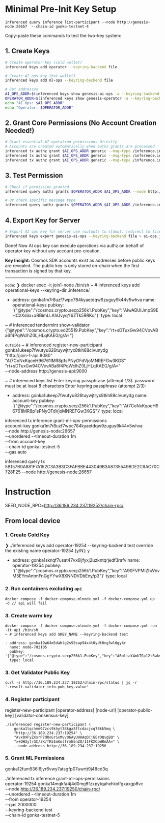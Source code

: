 # Minimal Pre-Init Key Setup

```
inferenced query inference list-participant --node http://genesis-node:26657  --chain-id gonka-testnet-4
```

Copy-paste these commands to test the two-key system:

## 1. Create Keys
```bash
# Create operator key (cold wallet)
inferenced keys add operator --keyring-backend file

# Create AI ops key (hot wallet) 
inferenced keys add ml-ops --keyring-backend file

# Get addresses
AI_OPS_ADDR=$(inferenced keys show genesis-ai-ops -a --keyring-backend file)
OPERATOR_ADDR=$(inferenced keys show genesis-operator -a --keyring-backend file)
echo "AI Ops: $AI_OPS_ADDR"
echo "Operator: $OPERATOR_ADDR"
```

## 2. Grant Core Permissions (No Account Creation Needed!)
```bash
# Grant essential AI operation permissions directly
# Accounts are created automatically when authz grants are processed
inferenced tx authz grant $AI_OPS_ADDR generic --msg-type /inference.inference.MsgStartInference --from genesis-operator --keyring-backend file --yes --node http://genesis-node:26657  --chain-id gonka-testnet-4
inferenced tx authz grant $AI_OPS_ADDR generic --msg-type /inference.inference.MsgFinishInference --from genesis-operator --keyring-backend file --yes --node http://genesis-node:26657  --chain-id gonka-testnet-4
inferenced tx authz grant $AI_OPS_ADDR generic --msg-type /inference.inference.MsgClaimRewards --from genesis-operator --keyring-backend file --yes --node http://genesis-node:26657  --chain-id gonka-testnet-4
```

## 3. Test Permission
```bash
# Check if permission granted
inferenced query authz grants $OPERATOR_ADDR $AI_OPS_ADDR --node http://genesis-node:26657 --chain-id gonka-testnet-4

# Or check specific message type
inferenced query authz grants $OPERATOR_ADDR $AI_OPS_ADDR /inference.inference.MsgStartInference --node http://genesis-node:26657 --chain-id gonka-testnet-4
```

## 4. Export Key for Server
```bash
# Export AI ops key for server use (outputs to stdout, redirect to file)
inferenced keys export genesis-ai-ops --keyring-backend file > ai-ops.json
```

Done! Now AI ops key can execute operations via authz on behalf of operator key without any account pre-creation.

**Key Insight:** Cosmos SDK accounts exist as addresses before public keys are revealed. The public key is only stored on-chain when the first transaction is signed by that key. 



----

`node`:
❯ docker exec -it join1-node /bin/sh
~ # inferenced keys add operational-keys --keyring-dir .inference/

- address: gonka1m7r8uzf7wpc784kyaetdqw9zuguy9k44v5whva
  name: operational-keys
  pubkey: '{"@type":"/cosmos.crypto.secp256k1.PubKey","key":"AlwABUIJmpS9EHCzXs6x+xRBimLLAhUvyqY6ZTk5RRKq"}'
  type: local

~ # inferenced tendermint show-validator
{"@type":"/cosmos.crypto.ed25519.PubKey","key":"rt+sDTuxGw94CVovABa6f4PqWclhZ0LjHLqKAEG/g/A="}

`outside`
~ # inferenced register-new-participant \
    gonka1ukeep7fwutyu826tuywjtryx8tkh88clvunydg \
    "http://join-1-api:8080" \
    "At7CoNxKqoeH96761IMR8p1sPNyOFdVjoMNREFGw3KGS" \
    "rt+sDTuxGw94CVovABa6f4PqWclhZ0LjHLqKAEG/g/A=" \
     --node-address http://genesis-api:9000


~ # inferenced keys list
Enter keyring passphrase (attempt 1/3):
password must be at least 8 characters
Enter keyring passphrase (attempt 2/3):
- address: gonka1ukeep7fwutyu826tuywjtryx8tkh88clvunydg
  name: account-key
  pubkey: '{"@type":"/cosmos.crypto.secp256k1.PubKey","key":"At7CoNxKqoeH96761IMR8p1sPNyOFdVjoMNREFGw3KGS"}'
  type: local


inferenced tx inference grant-ml-ops-permissions \
    account-key gonka1m7r8uzf7wpc784kyaetdqw9zuguy9k44v5whva \
    --node http://genesis-node:26657 \
    --unordered --timeout-duration 1m \
    --from account-key \
    --chain-id gonka-testnet-5 \
    --gas auto

inferenced query tx 5B157B0A881F7A152C3A3B3C3FAFBBE443049B3A87355498DE2C6AC70C728F25 --node http://genesis-node:26657


# Instruction 

SEED_NODE_RPC=http://36.189.234.237:19252/chain-rpc/

## From local device
### 1. Create Cold Key
❯ ./inferenced keys add operator-19254 --keyring-backend test
override the existing name operator-19254 [y/N]: y

- address: gonka1sknqf7usat47vx6ljfyxj2uzkntqrjedf3rafv
  name: operator-19254
  pubkey: '{"@type":"/cosmos.crypto.secp256k1.PubKey","key":"A90FVPMlZhWnvM5EYmAntmFnGgYYwX8XNNDVDbEny/p3"}'
  type: local

### 2. Run containers excluding `api`
```
docker compose -f docker-compose.mlnode.yml -f docker-compose.yml up  -d // api will fail
```

### 3. Create warm key
```
docker compose -f docker-compose.mlnode.yml -f docker-compose.yml run -it api /bin/sh
~ # inferenced keys add $KEY_NAME --keyring-backend test

- address: gonka19w64m5dahlg2s98sup94x4t0ydt0ng3wl6gykr
  name: node-702105
  pubkey: '{"@type":"/cosmos.crypto.secp256k1.PubKey","key":"A6nltaY4mkTGp12tSwkvdKdqcGWDEIjeUT40i7jViiyI"}'
  type: local
```

### 3. Get Validator Public Key
```
curl -s http://36.189.234.237:19252/chain-rpc/status | jq -r '.result.validator_info.pub_key.value'
```

### 4. Register participant

register-new-participant [operator-address] [node-url] [operator-public-key] [validator-consensus-key]

```
./inferenced register-new-participant \
    gonka1lqchmm97zcs9khyt38kga8ftcdacjcq78kk5mq \
    "http://36.189.234.237:19254" \
    "AvxOXFyZXsrP7d0oGrSxMvv06AyUU8AqDCjGErDQvgBQ" \
    "x+OH2yt/GC/zK/fR5ImKnlfrmE6nZO/11FKXOpWRmAA=" \
    --node-address http://36.189.234.237:19250
```

### 5. Grant ML Permissions
gonka12fum536l6jyr6vwy7atsgfp07uwrtt9j48cd3q

./inferenced tx inference grant-ml-ops-permissions \
    operator-19254 gonka14mqkfa4j4d0mg6fzxpytqahxhkxlfgxaxgp8vc \
    --node http://36.189.234.237:19250/chain-rpc/ \
    --unordered --timeout-duration 1m \
    --from operator-19254 \
    --gas 2000000 \
    --keyring-backend test \
    --chain-id gonka-testnet-5